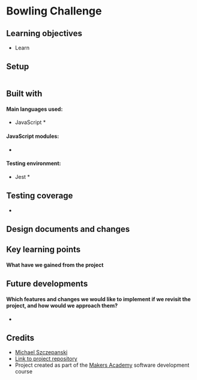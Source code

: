 # Bowling Challenge

## Learning objectives
* Learn 

## Setup
```zsh

```

## Built with
#### Main languages used:
* JavaScript
  * 
#### JavaScript modules:
* 
#### Testing environment:
* Jest
  * 

## Testing coverage
* 

## Design documents and changes

## Key learning points 
#### What have we gained from the project

## Future developments
#### Which features and changes we would like to implement if we revisit the project, and how would we approach them?
* 

## Credits
* [Michael Szczepanski](URL "https://github.com/michael-szczepanski")
* [Link to project repository](URL "https://github.com/michael-szczepanski/bowling-challenge")
* Project created as part of the [Makers Academy](URL "https://makers.tech/") software development course